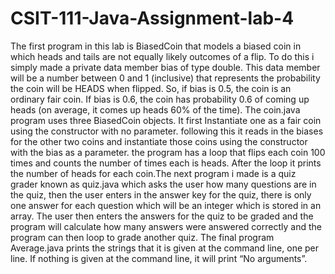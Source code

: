 # CSIT-111-Java-Assignment-lab-4
The first program in this lab is BiasedCoin that models a biased coin in which heads and tails are not equally likely outcomes of a flip. To do this i simply made a private data member bias of type double. This data member will be a number between 0 and 1 (inclusive) that represents the probability the coin will be HEADS when flipped. So, if bias is 0.5, the coin is an ordinary fair coin. If bias is 0.6, the coin has probability 0.6 of coming up heads (on average, it comes up heads 60% of the time). The coin.java program uses three BiasedCoin objects. It first Instantiate one as a fair coin using the constructor with no parameter. following this it reads in the biases for the other two coins and instantiate those coins using the constructor with the bias as a parameter. the program has a loop that flips each coin 100 times and counts the number of times each is heads. After the loop it prints the number of heads for each coin.The next program i made is a quiz grader known as quiz.java which asks the user how many questions are in the quiz, then the user enters in the answer key for the quiz, there is only one answer for each question which will be an integer which is stored in an array. The user then enters the answers for the quiz to be graded and the program will calculate how many answers were answered correctly and the program can then loop to grade another quiz. The final program Average.java  prints the strings that it is given at the command line, one per line. If nothing is given at the command line, it will print “No arguments”. 
